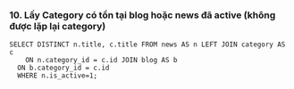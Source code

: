 ### 10. Lấy Category có tồn tại blog hoặc news đã active (không được lặp lại category)
```mysql
SELECT DISTINCT n.title, c.title FROM news AS n LEFT JOIN category AS c
	ON n.category_id = c.id JOIN blog AS b
  ON b.category_id = c.id
  WHERE n.is_active=1;
```